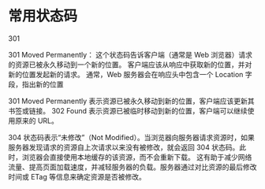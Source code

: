 # 常用状态码

301

301 Moved Permanently：
这个状态码告诉客户端（通常是 Web 浏览器）请求的资源已被永久移动到一个新的位置。
客户端应该从响应中获取新的位置，并对新的位置发起新的请求。
通常，Web 服务器会在响应头中包含一个 Location 字段，指出新的位置

301 Moved Permanently 表示资源已被永久移动到新的位置，客户端应该更新其书签或链接。
302 Found 表示资源已被临时移动到新的位置，客户端可以继续使用原来的 URL。

304 状态码表示“未修改”（Not Modified）。当浏览器向服务器请求资源时，如果服务器发现请求的资源自上次请求以来没有被修改，就会返回 304 状态码。此时，浏览器会直接使用本地缓存的该资源，而不会重新下载。
这有助于减少网络流量、提高页面加载速度，并减轻服务器的负载。服务器通过对比资源的最后修改时间或 ETag 等信息来确定资源是否被修改。

